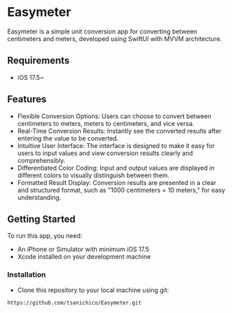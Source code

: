 # Easymeter
Easymeter is a simple unit conversion app for converting between centimeters and meters, developed using SwiftUI with MVVM architecture. 

## Requirements
- iOS 17.5~

## Features 
- Flexible Conversion Options: Users can choose to convert between centimeters to meters, meters to centimeters, and vice versa.
- Real-Time Conversion Results: Instantly see the converted results after entering the value to be converted.
- Intuitive User Interface: The interface is designed to make it easy for users to input values and view conversion results clearly and comprehensibly.
- Differentiated Color Coding: Input and output values are displayed in different colors to visually distinguish between them.
- Formatted Result Display: Conversion results are presented in a clear and structured format, such as "1000 centimeters = 10 meters," for easy understanding.

## Getting Started
To run this app, you need: 
- An iPhone or Simulator with minimum iOS 17.5
- Xcode installed on your development machine

### Installation 
- Clone this repository to your local machine using git: 
 ```bash
 https://github.com/tsanichico/Easymeter.git

